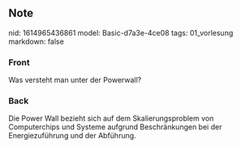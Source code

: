 ## Note
nid: 1614965436861
model: Basic-d7a3e-4ce08
tags: 01_vorlesung
markdown: false

### Front
Was versteht man unter der Powerwall?

### Back
<div>Die Power Wall bezieht sich auf dem Skalierungsproblem von Computerchips und Systeme aufgrund Beschränkungen bei der Energiezuführung und der Abführung.</div>
